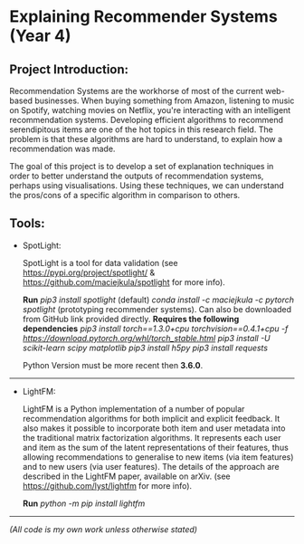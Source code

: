 # Explaining Recommender Systems (Year 4)
## Project Introduction:
Recommendation Systems are the workhorse of most of the current web-based businesses. When buying something from Amazon, listening to music on Spotify, watching movies on Netflix, you're interacting with an intelligent recommendation systems. Developing efficient algorithms to recommend serendipitous items are one of the hot topics in this research field. The problem is that these algorithms are hard to understand, to explain how a recommendation was made.

The goal of this project is to develop a set of explanation techniques in order to better understand the outputs of recommendation systems, perhaps using visualisations. Using these techniques, we can understand the pros/cons of a specific algorithm in comparison to others.

## Tools:
* SpotLight:

  SpotLight is a tool for data validation (see https://pypi.org/project/spotlight/ & https://github.com/maciejkula/spotlight for more info).
  
  **Run** 
  *pip3 install spotlight* (default)
  *conda install -c maciejkula -c pytorch spotlight* (prototyping recommender systems). Can also be downloaded from GitHub link provided directly.
  **Requires the following dependencies**
  *pip3 install torch==1.3.0+cpu torchvision==0.4.1+cpu -f https://download.pytorch.org/whl/torch_stable.html*
  *pip3 install -U scikit-learn scipy matplotlib*
  *pip3 install h5py*
  *pip3 install requests*
  
  
  
  Python Version must be more recent then **3.6.0**.
---
* LightFM:

  LightFM is a Python implementation of a number of popular recommendation algorithms for both implicit and explicit feedback. It also makes it possible to incorporate both item and user metadata into the traditional matrix factorization algorithms. It represents each user and item as the sum of the latent representations of their features, thus allowing recommendations to generalise to new items (via item features) and to new users (via user features). The details of the approach are described in the LightFM paper, available on arXiv. (see https://github.com/lyst/lightfm for more info).
  
  **Run** *python -m pip install lightfm*
---




*(All code is my own work unless otherwise stated)*
